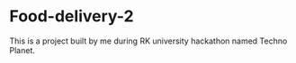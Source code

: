 # Food-delivery-2
This is a project built by me during RK university hackathon named Techno Planet.
